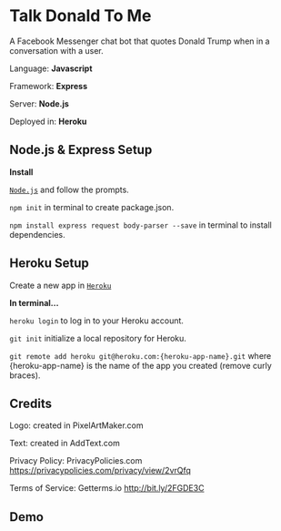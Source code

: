 # Talk Donald To Me

A Facebook Messenger chat bot that quotes Donald Trump when in a conversation with a user.

Language: **Javascript**

Framework: **Express**

Server: **Node.js**

Deployed in: **Heroku**

## Node.js & Express Setup
**Install**

[`Node.js`](https://nodejs.org/en/) and follow the prompts.

`npm init` in terminal to create package.json.

`npm install express request body-parser --save` in terminal to install dependencies.

## Heroku Setup
Create a new app in [`Heroku`](https://id.heroku.com/login)

**In terminal...**

`heroku login` to log in to your Heroku account.

`git init` initialize a local repository for Heroku.

`git remote add heroku git@heroku.com:{heroku-app-name}.git` where {heroku-app-name} is the
name of the app you created (remove curly braces).

## Credits
Logo: created in PixelArtMaker.com

Text: created in AddText.com

Privacy Policy: PrivacyPolicies.com https://privacypolicies.com/privacy/view/2vrQfq

Terms of Service: Getterms.io http://bit.ly/2FGDE3C

## Demo

<!-- ![alt text](img/ottergramDemo.gif) -->
